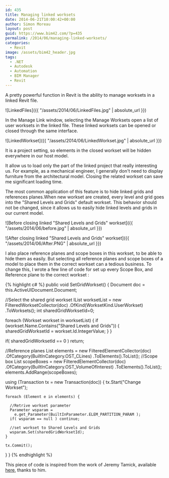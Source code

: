 ```yaml
---
id: 435
title: Managing linked worksets
date: 2014-06-21T10:00:42+00:00
author: Simon Moreau
layout: post
guid: https://www.bim42.com/?p=435
permalink: /2014/06/managing-linked-worksets/
categories:
  - Revit
image: /assets/bim42_header.jpg
tags:
  - .NET
  - Autodesk
  - Automation
  - BIM Manager
  - Revit
---
```

A pretty powerful function in Revit is the ability to manage worksets in a linked Revit file.

![LinkedFiles]({{ "/assets/2014/06/LinkedFiles.jpg" | absolute_url }})

In the Manage Link window, selecting the Manage Worksets open a list of user worksets in the linked file. These linked worksets can be opened or closed through the same interface.

![LinkedWorkset]({{ "/assets/2014/06/LinkedWorkset.jpg" | absolute_url }})

It is a project setting, so elements in the closed workset will be hidden everywhere in our host model.

It allow us to load only the part of the linked project that really interesting us. For example, as a mechanical engineer, I generally don't need to display furniture from the architectural model. Closing the related workset can save me significant loading time.

The most common application of this feature is to hide linked grids and references planes.When new workset are created, every level and grid goes into the "Shared Levels and Grids" default workset. This behavior should not be changed, since it allows us to easily hide linked levels and grids in our current model.

![Before closing linked "Shared Levels and Grids" workset]({{ "/assets/2014/06/before.jpg" | absolute_url }})

![After closing linked "Shared Levels and Grids" workset]({{ "/assets/2014/06/After.PNG" | absolute_url }})

I also place reference planes and scope boxes in this workset, to be able to hide them as easily. But selecting all reference planes and scope boxes of a model to place them in the correct workset can a tedious business. To change this, I wrote a few line of code for set up every Scope Box, and Reference plane to the correct workset :

{% highlight c# %}
public void SetGridWorkset()
{
  Document doc = this.ActiveUIDocument.Document;

  //Select the shared grid workset
  IList<Workset> worksetList =
    new FilteredWorksetCollector(doc)
      .OfKind(WorksetKind.UserWorkset)
        .ToWorksets();
  int sharedGridWorksetId=0;

  foreach (Workset workset in worksetList) {
    if (workset.Name.Contains("Shared Levels and Grids"))
    {
      sharedGridWorksetId = workset.Id.IntegerValue;
    }
  }

  if( sharedGridWorksetId == 0 ) return;

  //Reference planes
  List<Element> elements =
    new FilteredElementCollector(doc)
      .OfCategory(BuiltInCategory.OST_CLines)
        .ToElements().ToList();
  //Scope box
  List<Element> scopeBoxes =
    new FilteredElementCollector(doc)
      .OfCategory(BuiltInCategory.OST_VolumeOfInterest)
        .ToElements().ToList();
  elements.AddRange(scopeBoxes);

  using (Transaction tx = new Transaction(doc)) {
    tx.Start("Change Workset");

    foreach (Element e in elements) {

      //Retrive workset parameter
      Parameter wsparam =
        e.get_Parameter(BuiltInParameter.ELEM_PARTITION_PARAM );
      if( wsparam == null ) continue;

      //set workset to Shared Levels and Grids
      wsparam.Set(sharedGridWorksetId);
    }

    tx.Commit();
  }
}
{% endhighlight %}

This piece of code is inspired from the work of Jeremy Tamick, available [here](http://thebuildingcoder.typepad.com/blog/2013/01/change-element-workset.html), thanks to him.